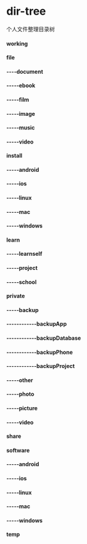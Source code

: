 # dir-tree
个人文件整理目录树

#### working



#### file

#### ----document

#### -----ebook

#### -----film

#### -----image

#### -----music

#### -----video



#### install

#### -----android

#### -----ios

#### -----linux

#### -----mac

#### -----windows



#### learn

#### -----learnself

#### -----project

#### -----school



#### private

#### -----backup

#### ------------backupApp

#### ------------backupDatabase

#### ------------backupPhone

#### ------------backupProject

#### -----other

#### -----photo

#### -----picture

#### -----video



#### share



#### software

#### -----android

#### -----ios

#### -----linux

#### -----mac

#### -----windows



#### temp



